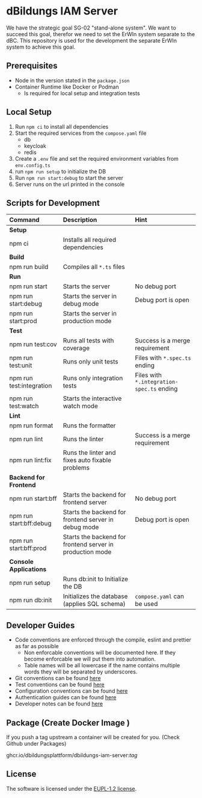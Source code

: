 # dBildungs IAM Server

We have the strategic goal SG-02 "stand-alone system". We want to succeed this goal, therefor we need to set the ErWIn system separate to the dBC. This repository is used for the development the separate ErWIn system to achieve this goal.

## Prerequisites

* Node in the version stated in the `package.json`
* Container Runtime like Docker or Podman
  * Is required for local setup and integration tests

## Local Setup

1. Run `npm ci` to install all dependencies
2. Start the required services from the `compose.yaml` file
   * db
   * keycloak
   * redis
3. Create a `.env` file and set the required environment variables from `env.config.ts`
4. run `npm run setup` to initialize the DB
5. Run `npm run start:debug` to start the server
6. Server runs on the url printed in the console

## Scripts for Development

| Command                  | Description                                               | Hint                                      |
|:-------------------------| :-------------------------------------------------------- | :---------------------------------------- |
| **Setup**                |                                                           |                                           |
| npm ci                   | Installs all required dependencies                        |                                           |
| **Build**                |                                                           |                                           |
| npm run build            | Compiles all `*.ts` files                                 |                                           |
| **Run**                  |                                                           |                                           |
| npm run start            | Starts the server                                         | No debug port                             |
| npm run start:debug      | Starts the server in debug mode                           | Debug port is open                        |
| npm run start:prod       | Starts the server in production mode                      |                                           |
| **Test**                 |                                                           |                                           |
| npm run test:cov         | Runs all tests with coverage                              | Success is a merge requirement            |
| npm run test:unit        | Runs only unit tests                                      | Files with `*.spec.ts` ending             |
| npm run test:integration | Runs only integration tests                               | Files with `*.integration-spec.ts` ending |
| npm run test:watch       | Starts the interactive watch mode                         |                                           |
| **Lint**                 |                                                           |                                           |
| npm run format           | Runs the formatter                                        |                                           |
| npm run lint             | Runs the linter                                           | Success is a merge requirement            |
| npm run lint:fix         | Runs the linter and fixes auto fixable problems           |                                           |
| **Backend for Frontend** |                                                           |                                           |
| npm run start:bff        | Starts the backend for frontend server                    | No debug port                             |
| npm run start:bff:debug  | Starts the backend for frontend server in debug mode      | Debug port is open                        |
| npm run start:bff:prod   | Starts the backend for frontend server in production mode |                                           |
| **Console Applications** |                                                           |                                           |
| npm run setup            | Runs db:init to Initialize the DB                         |                                           |
| npm run db:init          | Initializes the database (applies SQL schema)             | `compose.yaml` can be used                |

## Developer Guides

* Code conventions are enforced through the compile, eslint and prettier as far as possible
  * Non enforcable conventions will be documented here. If they become enforcable we will put them into
      automation.
  * Table names will be all lowercase if the name contains multiple words they will be separated by
        underscores.
* Git conventions can be found [here](./docs/git.md)
* Test conventions can be found [here](./docs/tests.md)
* Configuration conventions can be found [here](./docs/config.md)
* Authentication guides can be found [here](./docs/auth.md)
* Developer notes can be found [here](./docs/developer-notes.md)

## Package (Create Docker Image )

If you push a tag upstream a container will be created for you. (Check Github under Packages)

ghcr.io/dbildungsplattform/dbildungs-iam-server:*tag*

## License

The software is licensed under the [EUPL-1.2 license](./LICENSE).
